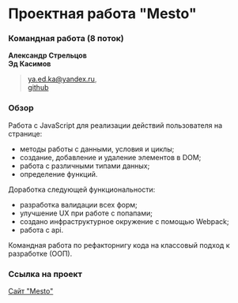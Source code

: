 # Проектная работа "Mesto"

### Командная работа (8 поток)

**Александр Стрельцов**<br/>
**Эд Касимов**
>ya.ed.ka@yandex.ru,<br/>
>[github](https://github.com/yaedka/)<br/>

### Обзор

Работа с JavaScript для реализации действий пользователя на странице:

- методы работы с данными, условия и циклы;
- создание, добавление и удаление элементов в DOM;
- работа с различными типами данных;
- определение функций.

Доработка следующей функциональности:

- разработка валидации всех форм;
- улучшение UX при работе с попапами;
- создано инфраструктурное окружение с помощью Webpack;
- работа с api.

Командная работа по рефакторнигу кода на классовый подход к разработке (ООП).

### Ссылка на проект

[Сайт "Mesto"](https://alexanderstreltsov.github.io/mesto-project/)
